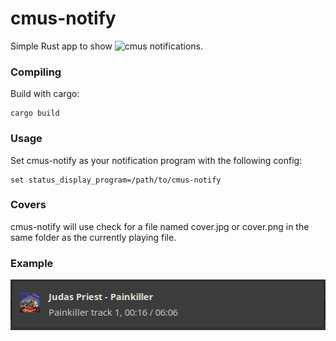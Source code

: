 # cmus-notify

Simple Rust app to show ![cmus](https://github.com/cmus/cmus) notifications.

### Compiling
Build with cargo:
```
cargo build
```

### Usage
Set cmus-notify as your notification program with the following config:
```
set status_display_program=/path/to/cmus-notify
```

### Covers
cmus-notify will use check for a file named cover.jpg or cover.png in the same folder as the
currently playing file.

### Example
![Example](https://github.com/mathieu-lemay/cmus-notify/blob/master/example.png)
